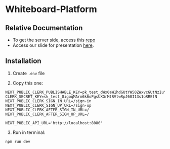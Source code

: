﻿# Whiteboard-Platform

## Relative Documentation
- To get the server side, access this [repo](https://github.com/koitran14/Whiteboard-Server)
- Access our slide for presentation [here](https://www.canva.com/design/DAGIH0bpqp0/d5g7_Gf8aCOMUQ-QjNwDYg/edit?utm_content=DAGIH0bpqp0&utm_campaign=designshare&utm_medium=link2&utm_source=sharebutton).

## Installation

1. Create `.env` file

2. Copy this one:

```shell
NEXT_PUBLIC_CLERK_PUBLISHABLE_KEY=pk_test_dWx0aW1hdGUtYW50ZWxvcGUtNzIuY2xlcmsuYWNjb3VudHMuZGV2JA
CLERK_SECRET_KEY=sk_test_8igoqMArm6k6oPgsUXGrMtRVtwRpJ60I13s1oRREfN
NEXT_PUBLIC_CLERK_SIGN_IN_URL=/sign-in
NEXT_PUBLIC_CLERK_SIGN_UP_URL=/sign-up
NEXT_PUBLIC_CLERK_AFTER_SIGN_IN_URL=/
NEXT_PUBLIC_CLERK_AFTER_SIGN_UP_URL=/

NEXT_PUBLIC_API_URL='http://localhost:8080'
```
3. Run in terminal:
```shell
npm run dev
```
